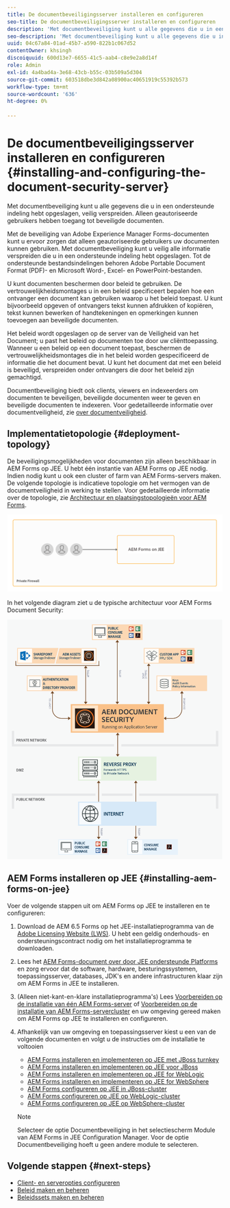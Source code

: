 ```yaml
---
title: De documentbeveiligingsserver installeren en configureren
seo-title: De documentbeveiligingsserver installeren en configureren
description: 'Met documentbeveiliging kunt u alle gegevens die u in een ondersteunde indeling hebt opgeslagen, veilig verspreiden. Alleen geautoriseerde gebruikers hebben toegang tot beveiligde documenten. '
seo-description: 'Met documentbeveiliging kunt u alle gegevens die u in een ondersteunde indeling hebt opgeslagen, veilig verspreiden. Alleen geautoriseerde gebruikers hebben toegang tot beveiligde documenten. '
uuid: 04c67a84-01ad-45b7-a590-822b1c067d52
contentOwner: khsingh
discoiquuid: 600d13e7-6655-41c5-aab4-c8e9e2a8d14f
role: Admin
exl-id: 4a4bad4a-3e68-43cb-b55c-03b509a5d304
source-git-commit: 603518dbe3d842a08900ac40651919c55392b573
workflow-type: tm+mt
source-wordcount: '636'
ht-degree: 0%

---
```


# De documentbeveiligingsserver installeren en configureren {#installing-and-configuring-the-document-security-server}

Met documentbeveiliging kunt u alle gegevens die u in een ondersteunde indeling hebt opgeslagen, veilig verspreiden. Alleen geautoriseerde gebruikers hebben toegang tot beveiligde documenten.

Met de beveiliging van Adobe Experience Manager Forms-documenten kunt u ervoor zorgen dat alleen geautoriseerde gebruikers uw documenten kunnen gebruiken. Met documentbeveiliging kunt u veilig alle informatie verspreiden die u in een ondersteunde indeling hebt opgeslagen. Tot de ondersteunde bestandsindelingen behoren Adobe Portable Document Format (PDF)- en Microsoft Word-, Excel- en PowerPoint-bestanden.

U kunt documenten beschermen door beleid te gebruiken. De vertrouwelijkheidsmontages u in een beleid specificeert bepalen hoe een ontvanger een document kan gebruiken waarop u het beleid toepast. U kunt bijvoorbeeld opgeven of ontvangers tekst kunnen afdrukken of kopiëren, tekst kunnen bewerken of handtekeningen en opmerkingen kunnen toevoegen aan beveiligde documenten.

Het beleid wordt opgeslagen op de server van de Veiligheid van het Document; u past het beleid op documenten toe door uw cliënttoepassing. Wanneer u een beleid op een document toepast, beschermen de vertrouwelijkheidsmontages die in het beleid worden gespecificeerd de informatie die het document bevat. U kunt het document dat met een beleid is beveiligd, verspreiden onder ontvangers die door het beleid zijn gemachtigd.

Documentbeveiliging biedt ook clients, viewers en indexeerders om documenten te beveiligen, beveiligde documenten weer te geven en beveiligde documenten te indexeren. Voor gedetailleerde informatie over documentveiligheid, zie [over documentveiligheid](/help/forms/using/admin-help/document-security.md).

## Implementatietopologie  {#deployment-topology}

De beveiligingsmogelijkheden voor documenten zijn alleen beschikbaar in AEM Forms op JEE. U hebt één instantie van AEM Forms op JEE nodig. Indien nodig kunt u ook een cluster of farm van AEM Forms-servers maken. De volgende topologie is indicatieve topologie om het vermogen van de documentveiligheid in werking te stellen. Voor gedetailleerde informatie over de topologie, zie [Architectuur en plaatsingstopologieën voor AEM Forms](aem-forms-architecture-deployment.md).

<!--fix above link-->

![](do-not-localize/document-security-server_topology.png)

In het volgende diagram ziet u de typische architectuur voor AEM Forms Document Security:

![](do-not-localize/document-security-typical-environment.png)

## AEM Forms installeren op JEE {#installing-aem-forms-on-jee}

Voer de volgende stappen uit om AEM Forms op JEE te installeren en te configureren:

1. Download de AEM 6.5 Forms op het JEE-installatieprogramma van de [Adobe Licensing Website (LWS)](https://licensing.adobe.com/). U hebt een geldig onderhouds- en ondersteuningscontract nodig om het installatieprogramma te downloaden.
1. Lees het [AEM Forms-document over door JEE ondersteunde Platforms](/help/forms/using/aem-forms-jee-supported-platforms.md) en zorg ervoor dat de software, hardware, besturingssystemen, toepassingsserver, databases, JDK&#39;s en andere infrastructuren klaar zijn om AEM Forms in JEE te installeren.
1. (Alleen niet-kant-en-klare installatieprogramma&#39;s) Lees [Voorbereiden op de installatie van één AEM Forms-server](https://www.adobe.com/go/learn_aemforms_prepareInstallsingle_64) of [Voorbereiden op de installatie van AEM Forms-servercluster](https://www.adobe.com/go/learn_aemforms_prepareInstallcluster_64) en uw omgeving gereed maken om AEM Forms op JEE te installeren en configureren.
1. Afhankelijk van uw omgeving en toepassingsserver kiest u een van de volgende documenten en volgt u de instructies om de installatie te voltooien

   * [AEM Forms installeren en implementeren op JEE met JBoss turnkey](https://www.adobe.com/go/learn_aemforms_installTurnkey_64)
   * [AEM Forms installeren en implementeren op JEE voor JBoss](https://www.adobe.com/go/learn_aemforms_installJBoss_64)
   * [AEM Forms installeren en implementeren op JEE for WebLogic](https://www.adobe.com/go/learn_aemforms_installWebLogic_64)
   * [AEM Forms installeren en implementeren op JEE for WebSphere](https://www.adobe.com/go/learn_aemforms_installWebSphere_64)
   * [AEM Forms configureren op JEE in JBoss-cluster](https://www.adobe.com/go/learn_aemforms_clusterJBoss_64)
   * [AEM Forms configureren op JEE op WebLogic-cluster](https://www.adobe.com/go/learn_aemforms_clusterWebLogic_64)
   * [AEM Forms configureren op JEE op WebSphere-cluster](https://www.adobe.com/go/learn_aemforms_clusterWebSphere_64)

   >[!NOTE]
   >
   >Selecteer de optie Documentbeveiliging in het selectiescherm Module van AEM Forms in JEE Configuration Manager. Voor de optie Documentbeveiliging hoeft u geen andere module te selecteren.

## Volgende stappen {#next-steps}

* [Client- en serveropties configureren](/help/forms/using/admin-help/configuring-client-server-options.md)
* [Beleid maken en beheren](/help/forms/using/admin-help/creating-policies.md)
* [Beleidssets maken en beheren](/help/forms/using/admin-help/creating-policy-sets.md)
